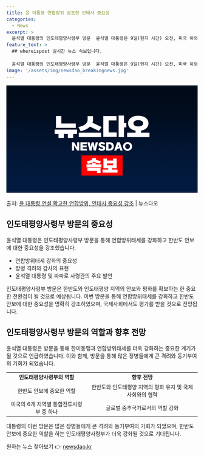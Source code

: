 ```yaml
---
title: 윤 대통령 연합방위 강조한 인태사 중요성
categories:
  - News
excerpt: >
  윤석열 대통령의 인도태평양사령부 방문  윤석열 대통령은 9일(현지 시간) 오전, 미국 하와이주에 위치한 인도…
feature_text: >
  ## whereispost 실시간 뉴스 속보입니다.

  윤석열 대통령의 인도태평양사령부 방문  윤석열 대통령은 9일(현지 시간) 오전, 미국 하와이주에 위치한 인도…
image: '/assets/img/newsdao_breakingnews.jpg'
---
```


![뉴스다오 속보](/assets/img/newsdao_breakingnews.jpg)

<p>출처: <a href="https://newsdao.kr/4739" rel="dofollow">윤 대통령 연설 확고한 연합방위, 인태사 중요성 강조</a> | 뉴스다오</p>

<h2 data-ke-size="size26">인도태평양사령부 방문의 중요성</h2>
<p data-ke-size="size16">윤석열 대통령은 인도태평양사령부 방문을 통해 연합방위태세를 강화하고 한반도 안보에 대한 중요성을 강조했습니다.</p>
<ul>
  <li>연합방위태세 강화의 중요성</li>
  <li>장병 격려와 감사의 표현</li>
  <li>윤석열 대통령 및 파파로 사령관의 주요 발언</li>
</ul>
<p data-ke-size="size16">인도태평양사령부 방문은 한반도와 인도태평양 지역의 안보와 평화를 확보하는 한 중요한 전환점이 될 것으로 예상됩니다. 이번 방문을 통해 연합방위태세를 강화하고 한반도 안보에 대한 중요성을 명확히 강조하였으며, 국제사회에서도 평가를 받을 것으로 전망됩니다.</p>

<h2 data-ke-size="size26">인도태평양사령부 방문의 역할과 향후 전망</h2>
<p data-ke-size="size16">윤석열 대통령은 방문을 통해 한미동맹과 연합방위태세를 더욱 강화하는 중요한 계기가 될 것으로 언급하였습니다. 이와 함께, 방문을 통해 많은 장병들에게 큰 격려와 동기부여의 기회가 되었습니다.</p>
<table>
  <tr>
    <td style="text-align: center; height: 17px;"><b>인도태평양사령부의 역할</b></td>
    <td style="text-align: center; height: 17px;"><b>향후 전망</b></td>
  </tr>
  <tr>
    <td style="text-align: center;">한반도 안보에 중요한 역할</td>
    <td style="text-align: center;">한반도와 인도태평양 지역의 평화 유지 및 국제사회와의 협력</td>
  </tr>
  <tr>
    <td style="text-align: center;">미국의 6개 지역별 통합전투사령부 중 하나</td>
    <td style="text-align: center;">글로벌 중추국가로서의 역할 강화</td>
  </tr>
</table>
<p data-ke-size="size16">대통령의 이번 방문은 많은 장병들에게 큰 격려와 동기부여의 기회가 되었으며, 한반도 안보에 중요한 역할을 하는 인도태평양사령부가 더욱 강화될 것으로 기대됩니다.</p>

<p data-ke-size="size16"></p> 

원하는 뉴스 찾아보기 👉 <a href="https://newsdao.kr" rel="dofollow">newsdao.kr</a>


